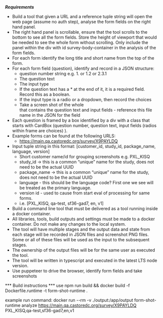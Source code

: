 ***Requirements***
- Build a tool that given a URL and a reference tuple string will open the web page (assume no auth step), analyse the form fields on the right hand panel.
- The right hand panel is scrollable, ensure that the tool scrolls to the bottom to see all the form fields. Store the height of viewport that would be needed to see the whole form without scrolling. Only include the panel within the div with id survey-body-container in the analysis of the form fields.
- For each form identify the long title and short name from the top of the form.
- For each form field (question), identify and record in a JSON structure:
    - question number string e.g. 1. or 1.2 or 2.3.1
    - The question text
    - The input type
    - If the question text has a * at the end of it, it is a required field. Record this as a boolean.
    - If the input type is a radio or a dropdown, then record the choices
    - Take a screen shot of the whole <div> that contains the question text and input fields - reference this file name in the JSON for the field
- Each question is framed by a box identified by a div with a class that starts with CardBox (question number, question text, input fields (radios within frame are choices) ).   
- Example forms can be found at the following URLS:
    - https://main.qa.castoredc.org/survey/X9PAYLDQ
- Input tuple string in this format: [customer_id, study_id, package_name, language, version]
    - Short customer name/id for grouping screenshots e.g. PXL_KISQ
    - study_id → this is a common “unique” name for the study, does not need to be the actual UUID
    - package_name → this is a common “unique” name for the study, does not need to be the actual UUID
    - language - this should be the language code? First one we see will be treated as the primary language.
    - version id - used to cause from start eval of processing for same forms.
    - i.e. [PXL_KISQ, qa-test, sf36-gad7, en, v1]
- Build a command line tool that must be delivered as a tool running inside a docker container.
- All libraries, tools, build outputs and settings must be made to a docker container. Do not make any changes to the local system.
- The tool will have multiple stages and the output data and state from each stage will be recorded in JSON files and screenshot PNG files. Some or all of these files will be used as the input to the subsequent stages.
- The ownership of the output files will be for the same user as executed the tool.
- The tool will be written in typescript and executed in the latest LTS node version.
- Use puppeteer to drive the browser, identify form fields and take screenshots

*** Build instructions ***
use npm run build && docker build -f Dockerfile.runtime -t form-shot-runtime .

example run command: docker run --rm -v ./output:/app/output form-shot-runtime analyze https://main.qa.castoredc.org/survey/X9PAYLDQ PXL_KISQ,qa-test,sf36-gad7,en,v1

